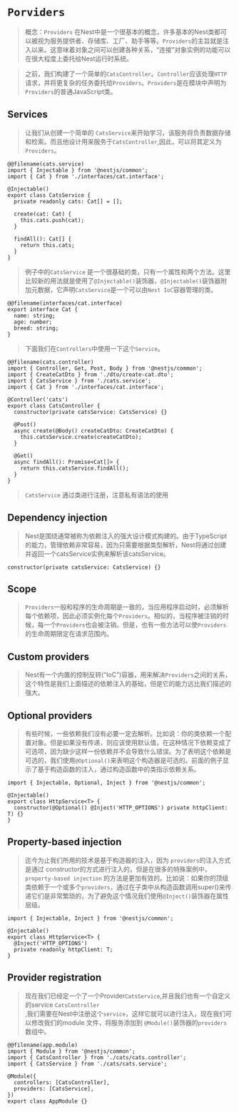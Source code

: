 # **`Porviders`**
> 概念：`Providers` 在Nest中是一个很基本的概念，许多基本的Nest类都可以被视为服务提供者、存储库、工厂、助手等等。`Providers`的主旨就是注入以来。这意味着对象之间可以创建各种关系，“连接”对象实例的功能可以在很大程度上委托给Nest运行时系统。  

>之前，我们构建了一个简单的`CatsController`。`Controller`应该处理`HTTP`请求，并将更复杂的任务委托给`Providers`。`Providers`是在模块中声明为`Providers`的普通JavaScript类。

## Services
> 让我们从创建一个简单的 `CatsService`来开始学习，该服务将负责数据存储和检索。而且他设计用来服务于`CatsController`,因此，可以将其定义为`Providers`。
```
@@filename(cats.service)
import { Injectable } from '@nestjs/common';
import { Cat } from './interfaces/cat.interface';

@Injectable()
export class CatsService {
  private readonly cats: Cat[] = [];

  create(cat: Cat) {
    this.cats.push(cat);
  }

  findAll(): Cat[] {
    return this.cats;
  }
}
```
> 例子中的`CatsService` 是一个很基础的类，只有一个属性和两个方法。这里比较新的用法就是使用了`@Injectable()`装饰器，`@Injectable()`装饰器附加元数据，它声明`CatsService`是一个可以由`Nest IoC`容器管理的类。  
```
@@filename(interfaces/cat.interface)
export interface Cat {
  name: string;
  age: number;
  breed: string;
}
```
> 下面我们在`Controllers`中使用一下这个`Service`。
```
@@filename(cats.controller)
import { Controller, Get, Post, Body } from '@nestjs/common';
import { CreateCatDto } from './dto/create-cat.dto';
import { CatsService } from './cats.service';
import { Cat } from './interfaces/cat.interface';

@Controller('cats')
export class CatsController {
  constructor(private catsService: CatsService) {}

  @Post()
  async create(@Body() createCatDto: CreateCatDto) {
    this.catsService.create(createCatDto);
  }

  @Get()
  async findAll(): Promise<Cat[]> {
    return this.catsService.findAll();
  }
}
```
> `CatsService` 通过类进行注册，注意私有语法的使用

## Dependency injection
> Nest是围绕通常被称为依赖注入的强大设计模式构建的。由于TypeScript的能力，管理依赖非常容易，因为只需要根据类型解析，Nest将通过创建并返回一个catsService实例来解析该catsService。
```
constructor(private catsService: CatsService) {}
```

## Scope
> `Providers`一般和程序的生命周期是一致的，当应用程序启动时，必须解析每个依赖项，因此必须实例化每个`Providers`。相似的，当程序被注销的时候，每一个`Providers`也会被注销。但是，也有一些方法可以使`Providers`的生命周期限定在请求范围内。

## Custom providers
> Nest有一个内置的控制反转(“IoC”)容器，用来解决`Providers`之间的关系，这个特性是我们上面描述的依赖注入的基础，但是它的能力远比我们描述的强大。

## Optional providers
> 有些时候，一些依赖我们没有必要一定去解析。比如说：你的类依赖一个配置对象。但是如果没有传递，则应该使用默认值，在这种情况下依赖变成了可选项，因为缺少这样一份依赖并不会导致什么错误。为了表明这个依赖是可选的，我们使用`@Optional()`来表明这个构造器是可选的。前面的例子显示了基于构造函数的注入，通过构造函数中的类指示依赖关系。
```
import { Injectable, Optional, Inject } from '@nestjs/common';

@Injectable()
export class HttpService<T> {
  constructor(@Optional() @Inject('HTTP_OPTIONS') private httpClient: T) {}
}
```

## Property-based injection
> 迄今为止我们所用的技术是基于构造器的注入，因为 `providers`的注入方式是通过 constructor的方式进行注入的，但是在很多的特殊案例中，`property-based injection` 的方法是更加有效的。比如说：如果你的顶级类依赖于一个或多个`providers`，通过在子类中从构造函数调用super()来传递它们是非常繁琐的，为了避免这个情况我们使用`@Inject()`装饰器在属性层级。
```
import { Injectable, Inject } from '@nestjs/common';

@Injectable()
export class HttpService<T> {
  @Inject('HTTP_OPTIONS')
  private readonly httpClient: T;
}
```

## Provider registration
> 现在我们已经定一个了一个Provider`CatsService`,并且我们也有一个自定义的service `CatsController`  
,我们需要在Nest中注册这个`service`，这样它就可以进行注入，现在我们可以修改我们的module 文件，将服务添加到 `@Module()`装饰器的`providers`数组中。
```
@@filename(app.module)
import { Module } from '@nestjs/common';
import { CatsController } from './cats/cats.controller';
import { CatsService } from './cats/cats.service';

@Module({
  controllers: [CatsController],
  providers: [CatsService],
})
export class AppModule {}
```